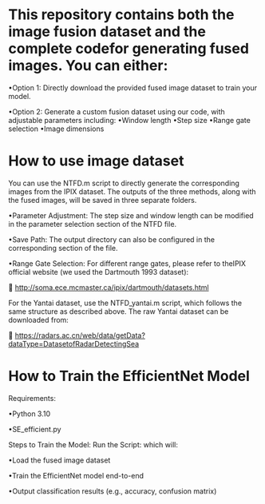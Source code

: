# This repository contains both the ​​image fusion dataset​​ and the ​​complete code​​ for generating fused images. You can either:

•​​Option 1​​: Directly download the provided fused image dataset to train your model.

•​​Option 2​​: Generate a ​​custom fusion dataset​​ using our code, with adjustable parameters including:
  •Window length
  •Step size
  •Range gate selection
  •Image dimensions

# How to use image dataset

You can use the ​​NTFD​​.m script to directly generate the corresponding images from the ​​IPIX dataset​​. The outputs of the three methods, along with the fused images, will be saved in ​​three separate folders​​.

•​​Parameter Adjustment​​: The ​​step size​​ and ​​window length​​ can be modified in the parameter selection section of the ​​NTFD​​ file.

•​​Save Path​​: The output directory can also be configured in the corresponding section of the file.

•Range Gate Selection​​: For different range gates, please refer to the ​​IPIX official website​​ (we used the ​​Dartmouth 1993 dataset​​):

🔗 http://soma.ece.mcmaster.ca/ipix/dartmouth/datasets.html

For the ​​Yantai dataset​​, use the ​​NTFD_yantai.m​​ script, which follows the ​​same structure​​ as described above. The raw Yantai dataset can be downloaded from:

🔗 https://radars.ac.cn/web/data/getData?dataType=DatasetofRadarDetectingSea

# ​​How to Train the EfficientNet Model​​
​​Requirements:​​

•​​Python 3.10​​ 

•SE_efficient.py​​ 

​​Steps to Train the Model:​​
Run the Script: ​​which will:

•Load the fused image dataset

•Train the EfficientNet model end-to-end

•Output classification results (e.g., accuracy, confusion matrix)





